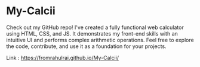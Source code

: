 # My-Calcii
Check out my GitHub repo! I've created a fully functional web calculator using HTML, CSS, and JS. It demonstrates my front-end skills with an intuitive UI and performs complex arithmetic operations. Feel free to explore the code, contribute, and use it as a foundation for your projects. 


Link : https://fromrahulrai.github.io/My-Calcii/
